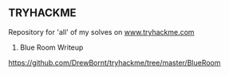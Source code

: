## TRYHACKME

Repository for 'all' of my solves on www.tryhackme.com

 1. Blue Room Writeup

https://github.com/DrewBornt/tryhackme/tree/master/BlueRoom
